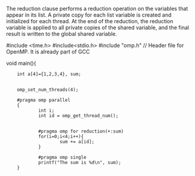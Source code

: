 The reduction clause performs a reduction operation on the variables that appear in its list. A private copy for each list variable is created and initialized for each thread. At the end of the reduction, the reduction variable is applied to all private copies of the shared variable, and the final result is written to the global shared variable. 

#include <time.h>
#include<stdio.h>
#include "omp.h" // Header file for OpenMP. It is already part of GCC

void main(){

        int a[4]={1,2,3,4}, sum;


        omp_set_num_threads(4);
        
        #pragma omp parallel
        {
                int i;
                int id = omp_get_thread_num();


                #pragma omp for reduction(+:sum)
                for(i=0;i<4;i++){
                        sum += a[id];
                }

                #pragma omp single
                printf("The sum is %d\n", sum);
        }




